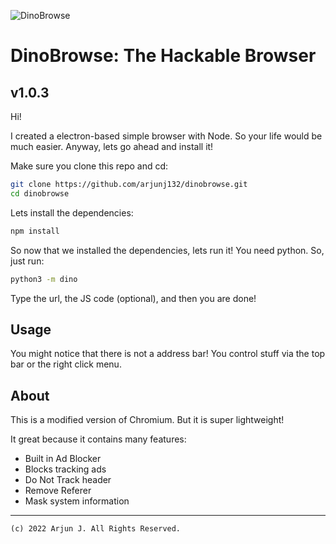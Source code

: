 ![DinoBrowse](https://i.ibb.co/W2vB7zF/Screenshot-2022-02-25-5-59-50-PM.png)

# DinoBrowse: The Hackable Browser

## v1.0.3

Hi!

I created a electron-based simple browser with Node. So your life would be much easier. Anyway, lets go ahead and install it!

Make sure you clone this repo and cd:

```bash
git clone https://github.com/arjunj132/dinobrowse.git
cd dinobrowse
```


Lets install the dependencies:

```bash
npm install
```

So now that we installed the dependencies, lets run it! You need python. So, just run:

```bash
python3 -m dino
```

Type the url, the JS code (optional), and then you are done!



## Usage

You might notice that there is not a address bar! You control stuff via the top bar or the right click menu. 

## About

This is a modified version of Chromium. But it is super lightweight!

It great because it contains many features:

- Built in Ad Blocker
- Blocks tracking ads
- Do Not Track header
- Remove Referer
- Mask system information


---

`(c) 2022 Arjun J. All Rights Reserved.`
